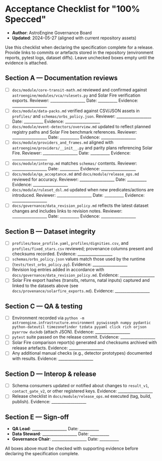 # Acceptance Checklist for "100% Specced"

- **Author**: AstroEngine Governance Board
- **Updated**: 2024-05-27 (aligned with current repository assets)

Use this checklist when declaring the specification complete for a release. Provide links to commits or artefacts stored in the repository (environment reports, pytest logs, dataset diffs). Leave unchecked boxes empty until the evidence is attached.

## Section A — Documentation reviews

- [ ] `docs/module/core-transit-math.md` reviewed and confirmed against `astroengine/modules/vca/rulesets.py` and Solar Fire verification exports. Reviewer: __________________ Date: __________ Evidence: __________________
- [ ] `docs/module/data-packs.md` verified against CSV/JSON assets in `profiles/` and `schemas/orbs_policy.json`. Reviewer: __________________ Date: __________ Evidence: __________________
- [ ] `docs/module/event-detectors/overview.md` updated to reflect planned registry paths and Solar Fire benchmark references. Reviewer: __________________ Date: __________ Evidence: __________________
- [ ] `docs/module/providers_and_frames.md` aligned with `astroengine/providers/__init__.py` and parity plans referencing Solar Fire. Reviewer: __________________ Date: __________ Evidence: __________________
- [ ] `docs/module/interop.md` matches `schemas/` contents. Reviewer: __________________ Date: __________ Evidence: __________________
- [ ] `docs/module/qa_acceptance.md` and `docs/module/release_ops.md` reviewed for accuracy. Reviewer: __________________ Date: __________ Evidence: __________________
- [ ] `docs/module/ruleset_dsl.md` updated when new predicates/actions are introduced. Reviewer: __________________ Date: __________ Evidence: __________________
- [ ] `docs/governance/data_revision_policy.md` reflects the latest dataset changes and includes links to revision notes. Reviewer: __________________ Date: __________ Evidence: __________________

## Section B — Dataset integrity

- [ ] `profiles/base_profile.yaml`, `profiles/dignities.csv`, and `profiles/fixed_stars.csv` reviewed; provenance columns present and checksums recorded. Evidence: __________________
- [ ] `schemas/orbs_policy.json` values match those used by the runtime (`tests/test_orbs_policy.py`). Evidence: __________________
- [ ] Revision log entries added in accordance with `docs/governance/data_revision_policy.md`. Evidence: __________________
- [ ] Solar Fire export hashes (transits, returns, natal inputs) captured and linked to the datasets above (see `docs/provenance/solarfire_exports.md`). Evidence: __________________

## Section C — QA & testing

- [ ] Environment recorded via `python -m astroengine.infrastructure.environment pyswisseph numpy pydantic python-dateutil timezonefinder tzdata pyyaml click rich orjson pyarrow duckdb` (attach JSON). Evidence: __________________
- [ ] `pytest` suite passed on the release commit. Evidence: __________________
- [ ] Solar Fire comparison report(s) generated and checksums archived with release artefacts. Evidence: __________________
- [ ] Any additional manual checks (e.g., detector prototypes) documented with results. Evidence: __________________

## Section D — Interop & release

- [ ] Schema consumers updated or notified about changes to `result_v1`, `contact_gate_v2`, or other registered keys. Evidence: __________________
- [ ] Release checklist in `docs/module/release_ops.md` executed (tag, build, publish). Evidence: __________________

## Section E — Sign-off

- **QA Lead**: __________________ Date: __________
- **Data Steward**: __________________ Date: __________
- **Governance Chair**: __________________ Date: __________

All boxes above must be checked with supporting evidence before declaring the specification complete.
